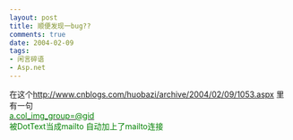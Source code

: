 ```yaml
---
layout: post
title: 顺便发现一bug??
comments: true
date: 2004-02-09
tags:
- 闲言碎语
- Asp.net
---
```


<p>在这个<a href="http://www.cnblogs.com/huobazi/archive/2004/02/09/1053.aspx">http://www.cnblogs.com/huobazi/archive/2004/02/09/1053.aspx</a> 里有一句<a href="mailto:a.col_img_group=@gid"><font color="#008000"><br />a.col_img_group=@gid</font></a><font color="#008000"> <br />被DotText当成mailto 自动加上了mailto连接<br /></font></p>				
